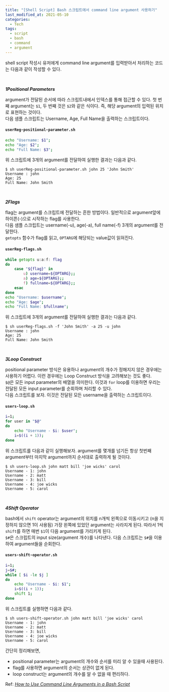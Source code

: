 ```yaml
---
title: "[Shell Script] Bash 스크립트에서 command line argument 사용하기"
last_modified_at: 2021-05-10
categories:
  - Tech
tags:
  - script
  - bash
  - command
  - argument
---
```


shell script 작성시 유저에게 command line argument를 입력받아서 처리하는 코드는 다음과 같이 작성할 수 있다.

<br>

_**<span class="order-box">1</span>Positional Parameters**_

argument가 전달된 순서에 따라 스크립트내에서 인덱스를 통해 접근할 수 있다. 첫 번째 argument는 `$1`, 두 번째 것은 `$2`와 같은 식이다. 즉, 해당 argument의 입력된 위치로 표현하는 것이다.<br>
다음 샘플 스크립트는 Username, Age, Full Name을 출력하는 스크립트이다.

#### **`userReg-positional-parameter.sh`**
```sh
echo "Username: $1";
echo "Age: $2";
echo "Full Name: $3";
```
위 스크립트에 3개의 argument를 전달하여 실행한 결과는 다음과 같다.
```
$ sh userReg-positional-parameter.sh john 25 'John Smith'
Username : john
Age: 25
Full Name: John Smith
```
<br>

_**<span class="order-box">2</span>Flags**_

flag는 argument를 스크립트에 전달하는 흔한 방법이다. 일반적으로 argument앞에 하이픈(-)으로 시작하는 flag를 사용한다.<br>
다음 샘플 스크립트는 username(-u), age(-a), full name(-f) 3개의 argument를 전달한다.<br>
`getopts` 함수가 flag를 읽고, `OPTARG`에 해당되는 value값이 읽혀진다.

#### **`userReg-flags.sh`**
```sh
while getopts u:a:f: flag
do
    case "${flag}" in
        u) username=${OPTARG};;
        a) age=${OPTARG};;
        f) fullname=${OPTARG};;
    esac
done
echo "Username: $username";
echo "Age: $age";
echo "Full Name: $fullname";
```
위 스크립트에 3개의 argument를 전달하여 실행한 결과는 다음과 같다.
```
$ sh userReg-flags.sh -f 'John Smith' -a 25 -u john
Username : john
Age: 25
Full Name: John Smith
```
<br>

_**<span class="order-box">3</span>Loop Construct**_

positional parameter 방식은 유용하나 argument의 개수가 정해지지 않은 경우에는 사용하기 어렵다.
이런 경우에는 Loop Construct 방식을 고려해보는 것도 좋다.<br>
`$@`은 모든 input parameter의 배열을 의미한다. 
이것과 `for` loop를 이용하면 우리는 전달된 모든 input parameter를 순회하며 처리할 수 있다.<br>
다음 스크립트를 보자. 이것은 전달된 모든 username을 출력하는 스크립트이다.

#### **`users-loop.sh`**
```sh
i=1;
for user in "$@" 
do
    echo "Username - $i: $user";
    i=$((i + 1));
done
```

위 스크립트를 다음과 같이 실행해보자. 
argument를 몇개를 넘기든 항상 첫번째 argument부터 마지막 argument까지 순서대로 출력하게 될 것이다.

```
$ sh users-loop.sh john matt bill 'joe wicks' carol
Username - 1: john
Username - 2: matt
Username - 3: bill
Username - 4: joe wicks
Username - 5: carol
```
<br>

_**<span class="order-box">4</span>Shift Operator**_

bash에서 `shift` operator는 argument의 위치를 n개씩 왼쪽으로 이동시키고 (n을 지정하지 않으면 1이 사용됨) 가장 왼쪽에 있었던 argument는 사라지게 된다.
따라서 1씩 `shift`를 하면 매번 `$1`이 다음 argument를 가리키게 된다.<br>
`$#`은 스크립트의 input size(argument 개수)를 나타낸다. 다음 스크립트는 `$#`을 이용하여 argument들을 순회한다.

#### **`users-shift-operator.sh`**
```sh
i=1;
j=$#;
while [ $i -le $j ] 
do
    echo "Username - $i: $1";
    i=$((i + 1));
    shift 1;
done
```

위 스크립트를 실행하면 다음과 같다. 

```
$ sh users-shift-operator.sh john matt bill 'joe wicks' carol
Username - 1: john
Username - 2: matt
Username - 3: bill
Username - 4: joe wicks
Username - 5: carol
```

간단히 정리해보면,
- positional parameter는 argument의 개수와 순서를 미리 알 수 있을때 사용된다.
- flag를 사용하면 argument의 순서는 상관이 없게 된다.
- loop construct는 argument의 개수를 알 수 없을 때 편리하다.

Ref: [_How to Use Command Line Arguments in a Bash Script_](https://www.baeldung.com/linux/use-command-line-arguments-in-bash-script)